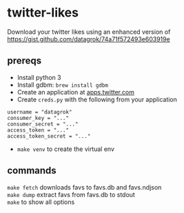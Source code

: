 # twitter-likes

Download your twitter likes using an enhanced version of https://gist.github.com/datagrok/74a71f572493e603919e

## prereqs

* Install python 3
* Install gdbm: `brew install gdbm`
* Create an application at [apps.twitter.com](https://apps.twitter.com)
* Create `creds.py` with the following from your application

```
username = "datagrok"
consumer_key = "..."
consumer_secret = "..."
access_token = "..."
access_token_secret = "..."
```

* `make venv` to create the virtual env

## commands

`make fetch` downloads favs to favs.db and favs.ndjson  
`make dump` extract favs from favs.db to stdout  
`make` to show all options
